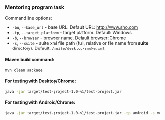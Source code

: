 ### Mentoring program task
Command line options:
* `-bu`, `--base_url` - base URL. Default URL: http://www.sho.com
* `-tp`, `--target_platform` - target platform. Default: Windows
* `-b`, `--browser` - browser name. Default browser: Chrome
* `-s`, `--suite` - suite xml file path (full, relative or file name from **suite** directory). Default: `/suite/desktop-smoke.xml`

#### Maven build command:
```bash
mvn clean package
```

#### For testing with Desktop/Chrome:
```bash
java -jar target/test-project-1.0-v1/test-project.jar 
```

#### For testing with Android/Chrome:
```bash
java -jar target/test-project-1.0-v1/test-project.jar -tp android -s mobile-smoke.xml
```
